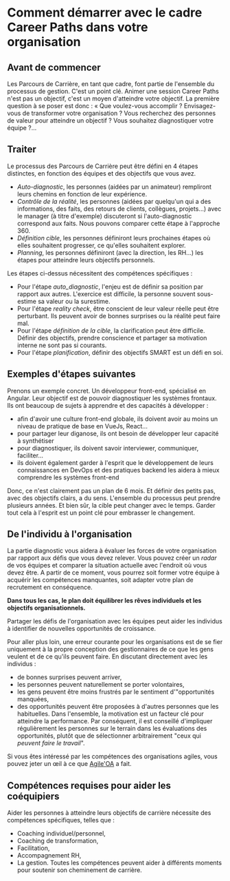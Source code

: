 # Comment démarrer avec le cadre Career Paths dans votre organisation


## Avant de commencer

Les Parcours de Carrière, en tant que cadre, font partie de l'ensemble du processus de gestion. C'est un point clé.
Animer une session Career Paths n'est pas un objectif, c'est un moyen d'atteindre votre objectif.
La première question à se poser est donc : « Que voulez-vous accomplir ?
Envisagez-vous de transformer votre organisation ? Vous recherchez des personnes de valeur pour atteindre un objectif ? Vous souhaitez diagnostiquer votre équipe ?...


## Traiter

Le processus des Parcours de Carrière peut être défini en 4 étapes distinctes, en fonction des équipes et des objectifs que vous avez.
 - _Auto-diagnostic_, les personnes (aidées par un animateur) rempliront leurs chemins en fonction de leur expérience.
 - _Contrôle de la réalité_, les personnes (aidées par quelqu'un qui a des informations, des faits, des retours de clients, collègues, projets...) avec le manager (à titre d'exemple) discuteront si l'auto-diagnostic correspond aux faits. Nous pouvons comparer cette étape à l'approche 360.
 - _Définition cible_, les personnes définiront leurs prochaines étapes où elles souhaitent progresser, ce qu'elles souhaitent explorer.
 - _Planning_, les personnes définiront (avec la direction, les RH...) les étapes pour atteindre leurs objectifs personnels.

Les étapes ci-dessus nécessitent des compétences spécifiques :
- Pour l'étape _auto_diagnostic_, l'enjeu est de définir sa position par rapport aux autres. L'exercice est difficile, la personne souvent sous-estime sa valeur ou la surestime.
- Pour l'étape _reality check_, être conscient de leur valeur réelle peut être perturbant. Ils peuvent avoir de bonnes surprises ou la réalité peut faire mal.
- Pour l'étape _définition de la cible_, la clarification peut être difficile. Définir des objectifs, prendre conscience et partager sa motivation interne ne sont pas si courants.
- Pour l'étape _planification_, définir des objectifs SMART est un défi en soi.


## Exemples d'étapes suivantes

Prenons un exemple concret. Un développeur front-end, spécialisé en Angular. Leur objectif est de pouvoir diagnostiquer les systèmes frontaux.
Ils ont beaucoup de sujets à apprendre et des capacités à développer :
 - afin d'avoir une culture front-end globale, ils doivent avoir au moins un niveau de pratique de base en VueJs, React...
 - pour partager leur diganose, ils ont besoin de développer leur capacité à synthétiser
 - pour diagnostiquer, ils doivent savoir interviewer, communiquer, faciliter...
 - ils doivent également garder à l'esprit que le développement de leurs connaissances en DevOps et des pratiques backend les aidera à mieux comprendre les systèmes front-end

Donc, ce n'est clairement pas un plan de 6 mois. Et définir des petits pas, avec des objectifs clairs, a du sens.
L'ensemble du processus peut prendre plusieurs années. Et bien sûr, la cible peut changer avec le temps.
Garder tout cela à l'esprit est un point clé pour embrasser le changement.

## De l'individu à l'organisation

La partie diagnostic vous aidera à évaluer les forces de votre organisation par rapport aux défis que vous devez relever.
Vous pouvez créer un _radar_ de vos équipes et comparer la situation actuelle avec l'endroit où vous devez être.
A partir de ce moment, vous pourrez soit former votre équipe à acquérir les compétences manquantes, soit adapter votre plan de recrutement en conséquence.

__Dans tous les cas, le plan doit équilibrer les rêves individuels et les objectifs organisationnels.__

Partager les défis de l'organisation avec les équipes peut aider les individus à identifier de nouvelles opportunités de croissance.

Pour aller plus loin, une erreur courante pour les organisations est de se fier uniquement à la propre conception des gestionnaires de ce que les gens veulent et de ce qu'ils peuvent faire.
En discutant directement avec les individus :
- de bonnes surprises peuvent arriver,
- les personnes peuvent naturellement se porter volontaires,
- les gens peuvent être moins frustrés par le sentiment d'"opportunités manquées,
- des opportunités peuvent être proposées à d'autres personnes que les habituelles.
Dans l'ensemble, la motivation est un facteur clé pour atteindre la performance. Par conséquent, il est conseillé d'impliquer régulièrement les personnes sur le terrain dans les évaluations des opportunités, plutôt que de sélectionner arbitrairement "ceux qui _peuvent faire le travail_".

Si vous êtes intéressé par les compétences des organisations agiles, vous pouvez jeter un œil à ce que [Agile'OA](https://www.agiloa.com) a fait.

## Compétences requises pour aider les coéquipiers

Aider les personnes à atteindre leurs objectifs de carrière nécessite des compétences spécifiques, telles que :
- Coaching individuel/personnel,
- Coaching de transformation,
- Facilitation,
- Accompagnement RH,
- La gestion.
Toutes les compétences peuvent aider à différents moments pour soutenir son cheminement de carrière.
